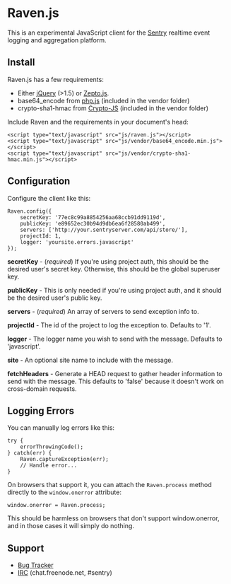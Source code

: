 # Raven.js

This is an experimental JavaScript client for the [Sentry][1] realtime event
logging and aggregation platform.

[1]: http://getsentry.com/


## Install

Raven.js has a few requirements:

 * Either [jQuery][2] (>1.5) or [Zepto.js][3].
 * base64_encode from [php.js][4] (included in the vendor folder)
 * crypto-sha1-hmac from [Crypto-JS][5] (included in the vendor folder)

Include Raven and the requirements in your document's head:

    <script type="text/javascript" src="js/raven.js"></script>
    <script type="text/javascript" src="js/vendor/base64_encode.min.js"></script>
    <script type="text/javascript" src="js/vendor/crypto-sha1-hmac.min.js"></script>

[2]: http://jquery.com/
[3]: http://zeptojs.com/
[4]: http://phpjs.org/
[5]: http://code.google.com/p/crypto-js/


## Configuration

Configure the client like this:

    Raven.config({
        secretKey: '77ec8c99a8854256aa68ccb91dd9119d',
        publicKey: 'e89652ec30b94d9db6ea6f28580ab499',
        servers: ['http://your.sentryserver.com/api/store/'],
        projectId: 1,
        logger: 'yoursite.errors.javascript'
    });

**secretKey** - (*required*) If you're using project auth, this should be the
desired user's secret key. Otherwise, this should be the global superuser key.

**publicKey** - This is only needed if you're using project auth, and it should
be the desired user's public key.

**servers** - (*required*) An array of servers to send exception info to.

**projectId** - The id of the project to log the exception to. Defaults to '1'.

**logger** - The logger name you wish to send with the message. Defaults to
'javascript'.

**site** - An optional site name to include with the message.

**fetchHeaders** - Generate a HEAD request to gather header information to send
with the message. This defaults to 'false' because it doesn't work on
cross-domain requests.


## Logging Errors

You can manually log errors like this:

    try {
        errorThrowingCode();
    } catch(err) {
        Raven.captureException(err);
        // Handle error...
    }

On browsers that support it, you can attach the `Raven.process` method directly
to the `window.onerror` attribute:

    window.onerror = Raven.process;

This should be harmless on browsers that don't support window.onerror, and in
those cases it will simply do nothing.

## Support

 * [Bug Tracker](https://github.com/lincolnloop/raven-js/issues)
 * [IRC](irc://chat.freenode.net/sentry) (chat.freenode.net, #sentry)
